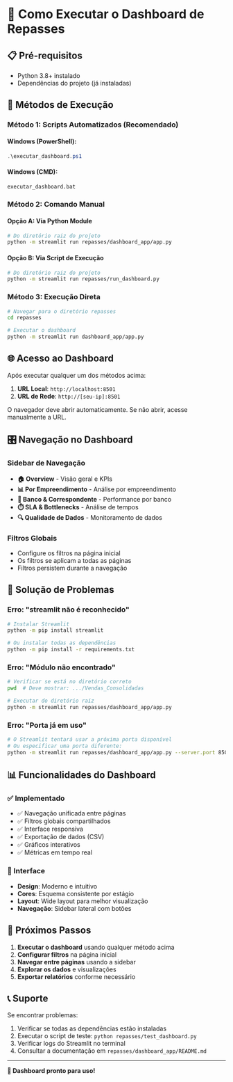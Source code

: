 # 🚀 Como Executar o Dashboard de Repasses

## 📋 Pré-requisitos

- Python 3.8+ instalado
- Dependências do projeto (já instaladas)

## 🎯 Métodos de Execução

### Método 1: Scripts Automatizados (Recomendado)

#### Windows (PowerShell):
```powershell
.\executar_dashboard.ps1
```

#### Windows (CMD):
```cmd
executar_dashboard.bat
```

### Método 2: Comando Manual

#### Opção A: Via Python Module
```bash
# Do diretório raiz do projeto
python -m streamlit run repasses/dashboard_app/app.py
```

#### Opção B: Via Script de Execução
```bash
# Do diretório raiz do projeto
python -m streamlit run repasses/run_dashboard.py
```

### Método 3: Execução Direta

```bash
# Navegar para o diretório repasses
cd repasses

# Executar o dashboard
python -m streamlit run dashboard_app/app.py
```

## 🌐 Acesso ao Dashboard

Após executar qualquer um dos métodos acima:

1. **URL Local**: `http://localhost:8501`
2. **URL de Rede**: `http://[seu-ip]:8501`

O navegador deve abrir automaticamente. Se não abrir, acesse manualmente a URL.

## 🎛️ Navegação no Dashboard

### Sidebar de Navegação
- **🏠 Overview** - Visão geral e KPIs
- **📊 Por Empreendimento** - Análise por empreendimento
- **🏦 Banco & Correspondente** - Performance por banco
- **⏱️ SLA & Bottlenecks** - Análise de tempos
- **🔍 Qualidade de Dados** - Monitoramento de dados

### Filtros Globais
- Configure os filtros na página inicial
- Os filtros se aplicam a todas as páginas
- Filtros persistem durante a navegação

## 🔧 Solução de Problemas

### Erro: "streamlit não é reconhecido"
```bash
# Instalar Streamlit
python -m pip install streamlit

# Ou instalar todas as dependências
python -m pip install -r requirements.txt
```

### Erro: "Módulo não encontrado"
```bash
# Verificar se está no diretório correto
pwd  # Deve mostrar: .../Vendas_Consolidadas

# Executar do diretório raiz
python -m streamlit run repasses/dashboard_app/app.py
```

### Erro: "Porta já em uso"
```bash
# O Streamlit tentará usar a próxima porta disponível
# Ou especificar uma porta diferente:
python -m streamlit run repasses/dashboard_app/app.py --server.port 8502
```

## 📊 Funcionalidades do Dashboard

### ✅ Implementado
- ✅ Navegação unificada entre páginas
- ✅ Filtros globais compartilhados
- ✅ Interface responsiva
- ✅ Exportação de dados (CSV)
- ✅ Gráficos interativos
- ✅ Métricas em tempo real

### 🎨 Interface
- **Design**: Moderno e intuitivo
- **Cores**: Esquema consistente por estágio
- **Layout**: Wide layout para melhor visualização
- **Navegação**: Sidebar lateral com botões

## 🚀 Próximos Passos

1. **Executar o dashboard** usando qualquer método acima
2. **Configurar filtros** na página inicial
3. **Navegar entre páginas** usando a sidebar
4. **Explorar os dados** e visualizações
5. **Exportar relatórios** conforme necessário

## 📞 Suporte

Se encontrar problemas:
1. Verificar se todas as dependências estão instaladas
2. Executar o script de teste: `python repasses/test_dashboard.py`
3. Verificar logs do Streamlit no terminal
4. Consultar a documentação em `repasses/dashboard_app/README.md`

---

**🎉 Dashboard pronto para uso!**

